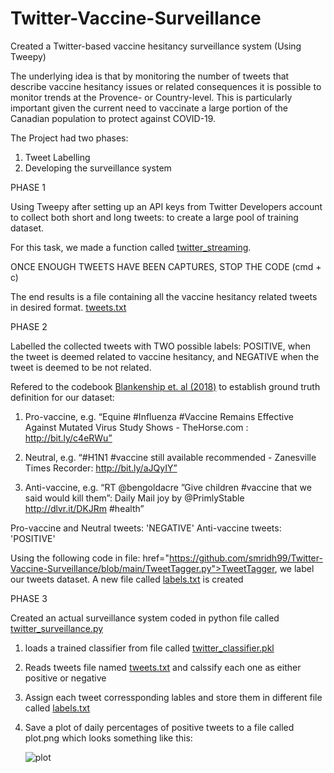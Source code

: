 # Twitter-Vaccine-Surveillance
Created a Twitter-based vaccine hesitancy surveillance system (Using Tweepy)

The underlying idea is that by monitoring the number of tweets that describe vaccine hesitancy issues or related consequences it is possible to monitor trends at the Provence- or Country-level. This is particularly important given the current need to vaccinate a large portion of the Canadian population to protect against COVID-19.

The Project had two phases: 
1) Tweet Labelling
2) Developing the surveillance system





PHASE 1


Using Tweepy after setting up an API keys from Twitter Developers account to collect both short and long tweets: to create a large pool of training dataset.

For this task, we made a function called <a href= "https://github.com/smridh99/Twitter-Vaccine-Surveillance/blob/main/twitter_streaming.py">twitter_streaming</a>.



ONCE ENOUGH TWEETS HAVE BEEN CAPTURES, STOP THE CODE (cmd + c)

The end results is a file containing all the vaccine hesitancy related tweets in desired format. <a href="https://github.com/smridh99/Twitter-Vaccine-Surveillance/blob/main/tweets.txt">tweets.txt</a>






PHASE 2


Labelled the collected tweets with TWO possible labels: 
POSITIVE, when the tweet is deemed related to vaccine hesitancy, and 
NEGATIVE when the tweet is deemed to be not related.

Refered to the codebook <a href="https://www.ncbi.nlm.nih.gov/pmc/articles/PMC6004971/">Blankenship et. al (2018)</a> to establish ground truth definition for our dataset:

1. Pro-vaccine, e.g. “Equine #Influenza #Vaccine Remains Effective Against Mutated Virus Study Shows - TheHorse.com : http://bit.ly/c4eRWu”
   
2. Neutral, e.g. “#H1N1 #vaccine still available recommended - Zanesville Times Recorder: http://bit.ly/aJQyIY”
   
3. Anti-vaccine, e.g. “RT @bengoldacre ”Give children #vaccine that we said would kill them”: Daily Mail joy by @PrimlyStable http://dlvr.it/DKJRm #health”

Pro-vaccine and Neutral tweets: 'NEGATIVE'
Anti-vaccine tweets: 'POSITIVE'

Using the following code in file: <a> href="https://github.com/smridh99/Twitter-Vaccine-Surveillance/blob/main/TweetTagger.py">TweetTagger</a>, we label our tweets dataset. A new file called <a href="https://github.com/smridh99/Twitter-Vaccine-Surveillance/blob/main/labels.txt">labels.txt</a> is created


PHASE 3

Created an actual surveillance system coded in python file called <a href="https://github.com/smridh99/Twitter-Vaccine-Surveillance/blob/main/twitter_surveillance.py">twitter_surveillance.py</a>

1. loads a trained classifier from file called <a href="https://github.com/smridh99/Twitter-Vaccine-Surveillance/blob/main/twitter_classifier.pkl">twitter_classifier.pkl </a>

2. Reads tweets file named <a href="https://github.com/smridh99/Twitter-Vaccine-Surveillance/blob/main/tweets.txt">tweets.txt</a> and calssify each one as either positive or negative


3. Assign each tweet corressponding lables and store them in different file called <a href="https://github.com/smridh99/Twitter-Vaccine-Surveillance/blob/main/labels.txt">labels.txt</a>


4. Save a plot of daily percentages of positive tweets to a file called plot.png which looks something like this:

   ![plot](https://github.com/smridh99/Twitter-Vaccine-Surveillance/assets/62080745/baad2c2a-fde9-4f86-9cd9-6ef7c3ee91d7)


